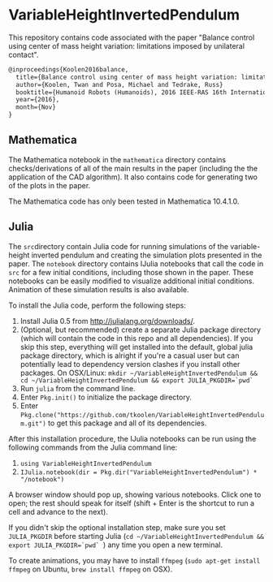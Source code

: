 # VariableHeightInvertedPendulum

This repository contains code associated with the paper "Balance control using center of mass height variation: limitations imposed by unilateral contact".

```tex
@inproceedings{Koolen2016balance,
  title={Balance control using center of mass height variation: limitations imposed by unilateral contact},
  author={Koolen, Twan and Posa, Michael and Tedrake, Russ}
  booktitle={Humanoid Robots (Humanoids), 2016 IEEE-RAS 16th International Conference on, accepted},
  year={2016},
  month={Nov}
}

```

## Mathematica
The Mathematica notebook in the `mathematica` directory contains checks/derivations of all of the main results in the paper (including the the application of the CAD algorithm). It also contains code for generating two of the plots in the paper.

The Mathematica code has only been tested in Mathematica 10.4.1.0.

## Julia
The `src`directory contain Julia code for running simulations of the variable-height inverted pendulum and creating the simulation plots presented in the paper. The `notebook` directory contains IJulia notebooks that call the code in `src` for a few initial conditions, including those shown in the paper. These notebooks can be easily modified to visualize additional initial conditions. Animation of these simulation results is also available.

To install the Julia code, perform the following steps:

1. Install Julia 0.5 from http://julialang.org/downloads/.
1. (Optional, but recommended) create a separate Julia package directory (which will contain the code in this repo and all dependencies). If you skip this step, everything will get installed into the default, global julia package directory, which is alright if you're a casual user but can potentially lead to dependency version clashes if you install other packages. On OSX/Linux:
``mkdir ~/VariableHeightInvertedPendulum && cd ~/VariableHeightInvertedPendulum && export JULIA_PKGDIR=`pwd` `` 
1. Run `julia` from the command line.
1. Enter `Pkg.init()` to initialize the package directory.
1. Enter `Pkg.clone("https://github.com/tkoolen/VariableHeightInvertedPendulum.git")` to get this package and all of its dependencies.

After this installation procedure, the IJulia notebooks can be run using the following commands from the Julia command line:

1. `using VariableHeightInvertedPendulum`
1. `IJulia.notebook(dir = Pkg.dir("VariableHeightInvertedPendulum") * "/notebook")`

A browser window should pop up, showing various notebooks. Click one to open; the rest should speak for itself (shift + Enter is the shortcut to run a cell and advance to the next).

If you didn't skip the optional installation step, make sure you set `JULIA_PKGDIR` before starting Julia (``cd ~/VariableHeightInvertedPendulum && export JULIA_PKGDIR=`pwd` ``) any time you open a new terminal.

To create animations, you may have to install `ffmpeg` (`sudo apt-get install ffmpeg` on Ubuntu, `brew install ffmpeg` on OSX).

